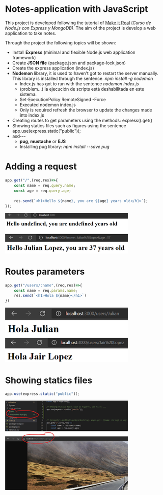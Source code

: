 <!-- https://www.markdownguide.org/basic-syntax -->
# Notes-application with JavaScript

This project is developed following the tutorial of [Make it Real](https://www.youtube.com/watch?v=RedMWe6J0sg&list=PLxyfMWnjW2kt1i7oMIi7VQ30VOX5bDiV1&index=1) (*Curso de Node.js con Express y MongoDB)*.
The aim of the project is develop a web application to take notes.

Through the project the following topics will be shown:

* Install **Express** (minimal and flexible Node.js web application framework)
* Create **JSON file** (package.json and package-lock.json)
* Create the express application (index.js)
* **Nodemon** library, it is used to haven't got to restart the server manually. This library is installed through the sentence: *npm install -g nodemon* 
  * Index.js has got to run with the sentence *nodemon index.js*
  * (problem...) la ejecución de scripts está deshabilitada en este sistema.
  * Set-ExecutionPolicy RemoteSigned -Force
  * Executed nodemon index.js
  * Only is required refresh the browser to update the changes made into index.js
* Creating routes to get parameters using the methods: express().get()
* Showing statics files such as figures using the sentence app.use(express.static("public"));
* asd---
  * **pug**, **mustache** or **EJS**
  * Installing pug library: *npm install --save pug*

# Adding a request 

```Javascript
app.get("/",(req,res)=>{
    const name = req.query.name;
    const age = req.query.age;

    res.send(`<h1>Hello ${name}, you are ${age} years old</h1>`);
});
```


<img src="./figures/req_example_undefined.png" width="400"/>

<img src="./figures/req_example_defined_values.png" width="400"/>

# Routes parameters

```JavaScript
app.get("/users/:name",(req,res)=>{
    const name = req.params.name;
    res.send(`<h1>Hola ${name}</h1>`)
})
```
<img src="./figures/req_example_defined_values_routes.png" width="400"/>
<img src="./figures/req_example_defined_values_routes_2.png" width="400"/>


# Showing statics files

```JavaScript
app.use(express.static("public"));
```

<img src="./figures/new_folder_require.png" width="400"/>
<img src="./figures/browser_static_file_figure.png" width="400"/>